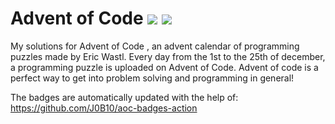 # Advent of Code ![](https://img.shields.io/badge/day%20📅-8-blue)      ![](https://img.shields.io/badge/stars%20⭐-15-yellow)  
My solutions for Advent of Code , an advent calendar of programming puzzles made by Eric Wastl. Every day from the 1st to the 25th of december, a programming puzzle is uploaded on Advent of Code. Advent of code is a perfect way to get into problem solving and programming in general!

The badges are automatically updated with the help of: https://github.com/J0B10/aoc-badges-action
